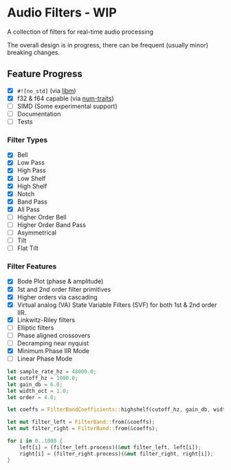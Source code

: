 # Audio Filters - WIP
A collection of filters for real-time audio processing

The overall design is in progress, there can be frequent (usually minor) breaking changes.

## Feature Progress
    
- [x] `#![no_std]` (via [libm](https://github.com/rust-lang/libm))
- [x] f32 & f64 capable (via [num-traits](https://github.com/rust-num/num-traits))
- [ ] SIMD (Some experimental support)
- [ ] Documentation
- [ ] Tests

### Filter Types

- [x] Bell
- [x] Low Pass
- [x] High Pass
- [x] Low Shelf
- [x] High Shelf
- [x] Notch
- [x] Band Pass
- [x] All Pass
- [ ] Higher Order Bell
- [ ] Higher Order Band Pass
- [ ] Asymmetrical
- [ ] Tilt
- [ ] Flat Tilt

### Filter Features

- [x] Bode Plot (phase & amplitude)
- [x] 1st and 2nd order filter primitives
- [x] Higher orders via cascading
- [x] Virtual analog (VA) State Variable Filters (SVF) for both 1st & 2nd order IIR.
- [x] Linkwitz-Riley filters
- [ ] Elliptic filters
- [ ] Phase aligned crossovers
- [ ] Decramping near nyquist
- [x] Minimum Phase IIR Mode
- [ ] Linear Phase Mode

```rust
let sample_rate_hz = 48000.0;
let cutoff_hz = 1000.0;
let gain_db = 6.0;
let width_oct = 1.0;
let order = 4.0;

let coeffs = FilterBandCoefficients::highshelf(cutoff_hz, gain_db, width_oct, order, sample_rate_hz);

let mut filter_left = FilterBand::from(&coeffs);
let mut filter_right = FilterBand::from(&coeffs);

for i in 0..1000 {
    left[i] = (filter_left.process)(&mut filter_left, left[i]);
    right[i] = (filter_right.process)(&mut filter_right, right[i]);
}
```


